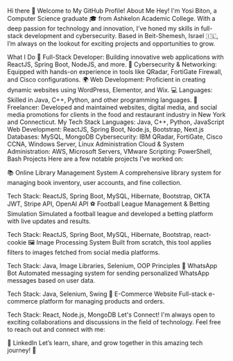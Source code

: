 Hi there 👋
Welcome to My GitHub Profile!
About Me
Hey! I'm Yosi Biton, a Computer Science graduate 🎓 from Ashkelon Academic College. With a deep passion for technology and innovation, I’ve honed my skills in full-stack development and cybersecurity. Based in Beit-Shemesh, Israel 🇮🇱, I’m always on the lookout for exciting projects and opportunities to grow.

What I Do
🚀 Full-Stack Developer: Building innovative web applications with ReactJS, Spring Boot, NodeJS, and more.
🔐 Cybersecurity & Networking: Equipped with hands-on experience in tools like QRadar, FortiGate Firewall, and Cisco configurations.
🌍 Web Development: Proficient in creating dynamic websites using WordPress, Elementor, and Wix.
💻 Languages: Skilled in Java, C++, Python, and other programming languages.
🎯 Freelancer: Developed and maintained websites, digital media, and social media promotions for clients in the food and restaurant industry in New York and Connecticut.
My Tech Stack
Languages: Java, C++, Python, JavaScript
Web Development: ReactJS, Spring Boot, Node.js, Bootstrap, Next.js
Databases: MySQL, MongoDB
Cybersecurity: IBM QRadar, FortiGate, Cisco CCNA, Windows Server, Linux Administration
Cloud & System Administration: AWS, Microsoft Servers, VMware
Scripting: PowerShell, Bash
Projects
Here are a few notable projects I’ve worked on:

📚 Online Library Management System
A comprehensive library system for managing book inventory, user accounts, and fine collection.

Tech Stack: ReactJS, Spring Boot, MySQL, Hibernate, Bootstrap, OKTA JWT, Stripe API, OpenAI API
⚽ Football League Management & Betting Simulation
Simulated a football league and developed a betting platform with live updates and results.

Tech Stack: ReactJS, Spring Boot, MySQL, Hibernate, Bootstrap, react-cookie
🖼 Image Processing System
Built from scratch, this tool applies filters to images fetched from social media platforms.

Tech Stack: Java, Image Libraries, Selenium, OOP Principles
🤖 WhatsApp Bot
Automated messaging system for sending personalized WhatsApp messages based on user data.

Tech Stack: Java, Selenium, Swing
🛒 E-Commerce Website
Full-stack e-commerce platform for managing products and orders.

Tech Stack: React, Node.js, MongoDB
Let's Connect!
I'm always open to exciting collaborations and discussions in the field of technology. Feel free to reach out and connect with me:


💼 LinkedIn
Let’s learn, share, and grow together in this amazing tech journey! 🚀

